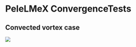 # PeleLMeX ConvergenceTests

## Convected vortex case

<div class="top-screenshot"><img src="https://github.com/esclapez/PeleLMeX_Testing/tree/main/ConvergenceTests/GH_CI_CoVo.png" style="max-width: 25%; max-height: 15em;"></div>
